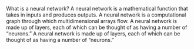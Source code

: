 
What is a neural network?
A neural network is a mathematical function that takes in inputs and produces outputs.
A neural network is a computational graph through which multidimensional arrays flow.
A neural network is made up of layers, each of which can be thought of as having a number of “neurons.”
A neural network is made up of layers, each of which can be thought of as having a number of “neurons.”
